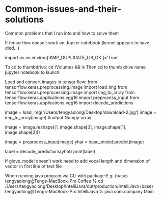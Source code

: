 # Common-issues-and-their-solutions
Common problems that I run into and how to solve them


If tensorflow doesn’t work on Jupiter notebook (kernel appears to have died…)


import os
os.environ['KMP_DUPLICATE_LIB_OK']='True'


To cd to thumbdrive:
cd /Volumes && ls
Then cd to thumb drive name
jupyter notebook to launch 


Load and convert images in tensor flow:
from tensorflow.keras.preprocessing.image import load_img
from tensorflow.keras.preprocessing.image import img_to_array
from tensorflow.keras.applications.vgg16 import preprocess_input
from tensorflow.keras.applications.vgg16 import decode_predictions

image = load_img('/Users/tengyaolong/Desktop/download-2.jpg')
image = img_to_array(image)  #output Numpy-array

image = image.reshape((1, image.shape[0], image.shape[1], image.shape[2]))

image = preprocess_input(image)
yhat = base_model.predict(image)

label = decode_predictions(yhat)
print(label)

If glove_model doesn’t work need to add vocal length and dimension of vector in first line of text file

When running java program via CLI with package
E.g.
(base) tengyaolong@Tengs-MacBook-Pro Coffee % cd /Users/tengyaolong/Desktop/IntelliJava/out/production/IntelliJava
(base) tengyaolong@Tengs-MacBook-Pro IntelliJava % java com.company.Main
